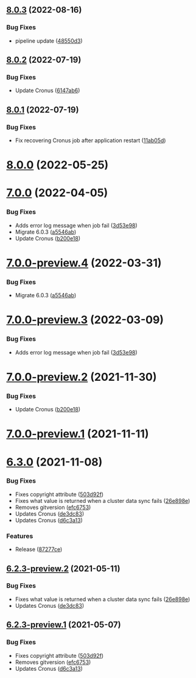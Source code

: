 ## [8.0.3](https://github.com/Elders/Cronus.Cluster.Consul/compare/v8.0.2...v8.0.3) (2022-08-16)


### Bug Fixes

* pipeline update ([48550d3](https://github.com/Elders/Cronus.Cluster.Consul/commit/48550d3aae4c209debd196cb97aa7d9aade555e5))

## [8.0.2](https://github.com/Elders/Cronus.Cluster.Consul/compare/v8.0.1...v8.0.2) (2022-07-19)


### Bug Fixes

* Update Cronus ([6147ab6](https://github.com/Elders/Cronus.Cluster.Consul/commit/6147ab663aef46b0d1a48ffac3fbde41dbb2fa65))

## [8.0.1](https://github.com/Elders/Cronus.Cluster.Consul/compare/v8.0.0...v8.0.1) (2022-07-19)


### Bug Fixes

* Fix recovering Cronus job after application restart ([11ab05d](https://github.com/Elders/Cronus.Cluster.Consul/commit/11ab05d0cb6f40aea43c90fb877e3bafe3cef7bd))

# [8.0.0](https://github.com/Elders/Cronus.Cluster.Consul/compare/v7.0.0...v8.0.0) (2022-05-25)

# [7.0.0](https://github.com/Elders/Cronus.Cluster.Consul/compare/v6.3.0...v7.0.0) (2022-04-05)


### Bug Fixes

* Adds error log message when job fail ([3d53e98](https://github.com/Elders/Cronus.Cluster.Consul/commit/3d53e9830861ab7cbbf02e63e71d4d960132d356))
* Migrate 6.0.3 ([a5546ab](https://github.com/Elders/Cronus.Cluster.Consul/commit/a5546ab6a35425c7dcf2339b6548fdbc82ec99f1))
* Update Cronus ([b200e18](https://github.com/Elders/Cronus.Cluster.Consul/commit/b200e18f83d4cb7eab31c2f0eac8430546f8b854))

# [7.0.0-preview.4](https://github.com/Elders/Cronus.Cluster.Consul/compare/v7.0.0-preview.3...v7.0.0-preview.4) (2022-03-31)


### Bug Fixes

* Migrate 6.0.3 ([a5546ab](https://github.com/Elders/Cronus.Cluster.Consul/commit/a5546ab6a35425c7dcf2339b6548fdbc82ec99f1))

# [7.0.0-preview.3](https://github.com/Elders/Cronus.Cluster.Consul/compare/v7.0.0-preview.2...v7.0.0-preview.3) (2022-03-09)


### Bug Fixes

* Adds error log message when job fail ([3d53e98](https://github.com/Elders/Cronus.Cluster.Consul/commit/3d53e9830861ab7cbbf02e63e71d4d960132d356))

# [7.0.0-preview.2](https://github.com/Elders/Cronus.Cluster.Consul/compare/v7.0.0-preview.1...v7.0.0-preview.2) (2021-11-30)


### Bug Fixes

* Update Cronus ([b200e18](https://github.com/Elders/Cronus.Cluster.Consul/commit/b200e18f83d4cb7eab31c2f0eac8430546f8b854))

# [7.0.0-preview.1](https://github.com/Elders/Cronus.Cluster.Consul/compare/v6.3.0...v7.0.0-preview.1) (2021-11-11)

# [6.3.0](https://github.com/Elders/Cronus.Cluster.Consul/compare/v6.2.2...v6.3.0) (2021-11-08)


### Bug Fixes

* Fixes copyright attribute ([503d92f](https://github.com/Elders/Cronus.Cluster.Consul/commit/503d92fe43e69c4c76275e58d56e16703abf6dfd))
* Fixes what value is returned when a cluster data sync fails ([26e898e](https://github.com/Elders/Cronus.Cluster.Consul/commit/26e898ecbccc3fcf3e36fc746a7fb19cc9d290af))
* Removes gitversion ([efc6753](https://github.com/Elders/Cronus.Cluster.Consul/commit/efc6753945a8b59b6d678f1396f9536481b99d02))
* Updates Cronus ([de3dc83](https://github.com/Elders/Cronus.Cluster.Consul/commit/de3dc839133c5a457a9738d6ab7ee81f04d326cf))
* Updates Cronus ([d6c3a13](https://github.com/Elders/Cronus.Cluster.Consul/commit/d6c3a1356a91b296435934ea3c5e6686e124e6c2))


### Features

* Release ([87277ce](https://github.com/Elders/Cronus.Cluster.Consul/commit/87277ce0c432734bb1d0e034c97d906cadb3f269))

## [6.2.3-preview.2](https://github.com/Elders/Cronus.Cluster.Consul/compare/v6.2.3-preview.1...v6.2.3-preview.2) (2021-05-11)


### Bug Fixes

* Fixes what value is returned when a cluster data sync fails ([26e898e](https://github.com/Elders/Cronus.Cluster.Consul/commit/26e898ecbccc3fcf3e36fc746a7fb19cc9d290af))
* Updates Cronus ([de3dc83](https://github.com/Elders/Cronus.Cluster.Consul/commit/de3dc839133c5a457a9738d6ab7ee81f04d326cf))

## [6.2.3-preview.1](https://github.com/Elders/Cronus.Cluster.Consul/compare/v6.2.2...v6.2.3-preview.1) (2021-05-07)


### Bug Fixes

* Fixes copyright attribute ([503d92f](https://github.com/Elders/Cronus.Cluster.Consul/commit/503d92fe43e69c4c76275e58d56e16703abf6dfd))
* Removes gitversion ([efc6753](https://github.com/Elders/Cronus.Cluster.Consul/commit/efc6753945a8b59b6d678f1396f9536481b99d02))
* Updates Cronus ([d6c3a13](https://github.com/Elders/Cronus.Cluster.Consul/commit/d6c3a1356a91b296435934ea3c5e6686e124e6c2))
